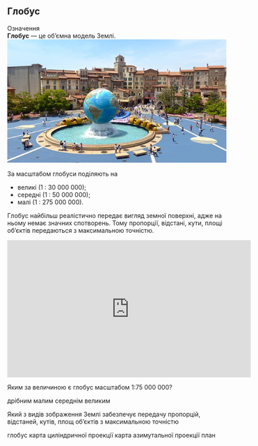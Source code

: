 Глобус
------

<div class="eoz-wrap">
<span class="eoz">Означення</span>
<div class="eoz-text">
<b>Глобус</b> — це об’ємна модель Землi.
</div>
</div>


<div align="center">
<img src="japan-248123_640.jpg" alt="globe image" />
</div>


За масштабом глобуси поділяють на
<ul>
<li><span class="p1">великі</span> (1 : 30 000 000);</li>
<li><span class="p1">середні</span> (1 : 50 000 000);</li>
<li><span class="p1">малі</span> (1 : 275 000 000).</li>
</ul>

Глобус найбільш реалістично передає
вигляд земної поверхні, адже на ньому немає значних спотворень. Тому пропорції, відстані, кути, площі об’єктів передаються з максимальною
точністю.

<div class="space">
<div class="fluidMedia">
<iframe align="center" width="560" height="315" src="https://www.youtube.com/embed/yGPfGwxEMMQ" frameborder="0" allowfullscreen></iframe>
</div>
<div class="popup">
</div>
</div>



<quiz correctLabel="correct" incorrectLabel="incorrect" checkLabel="check"> 
    <question>
        <p>Яким за величиною є глобус масштабом 1:75 000 000?</p>
        <answer>дрібним</answer>
        <answer correct>малим</answer>
        <answer>середнім</answer>
        <answer>великим</answer>
    </question>
        <question text="">
        <p>Який з видів зображення Землі забезпечує передачу пропорцій, відстаней, кутів,  площ об’єктів з максимальною точністю</p>
        <answer correct>глобус</answer>
        <answer>карта циліндричної проекції</answer>
        <answer>карта азимутальної проекції</answer>
        <answer>план</answer>
    </question>
</quiz>

